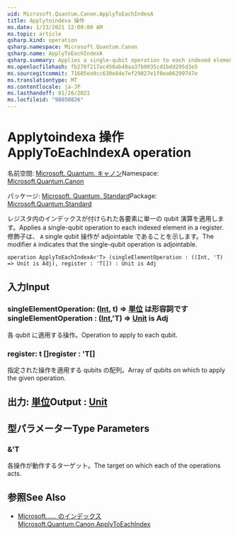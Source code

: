 ```yaml
---
uid: Microsoft.Quantum.Canon.ApplyToEachIndexA
title: Applytoindexa 操作
ms.date: 1/23/2021 12:00:00 AM
ms.topic: article
qsharp.kind: operation
qsharp.namespace: Microsoft.Quantum.Canon
qsharp.name: ApplyToEachIndexA
qsharp.summary: Applies a single-qubit operation to each indexed element in a register. The modifier `A` indicates that the single-qubit operation is adjointable.
ms.openlocfilehash: fb278f217ac450ab48aa37b0035cd1bdd295d3e5
ms.sourcegitcommit: 71605ea9cc630e84e7ef29027e1f0ea06299747e
ms.translationtype: MT
ms.contentlocale: ja-JP
ms.lasthandoff: 01/26/2021
ms.locfileid: "98850826"
---
```

# <a name="applytoeachindexa-operation"></a><span data-ttu-id="6290d-102">Applytoindexa 操作</span><span class="sxs-lookup"><span data-stu-id="6290d-102">ApplyToEachIndexA operation</span></span>

<span data-ttu-id="6290d-103">名前空間: [Microsoft. Quantum. キャノン](xref:Microsoft.Quantum.Canon)</span><span class="sxs-lookup"><span data-stu-id="6290d-103">Namespace: [Microsoft.Quantum.Canon](xref:Microsoft.Quantum.Canon)</span></span>

<span data-ttu-id="6290d-104">パッケージ: [Microsoft. Quantum. Standard](https://nuget.org/packages/Microsoft.Quantum.Standard)</span><span class="sxs-lookup"><span data-stu-id="6290d-104">Package: [Microsoft.Quantum.Standard](https://nuget.org/packages/Microsoft.Quantum.Standard)</span></span>


<span data-ttu-id="6290d-105">レジスタ内のインデックスが付けられた各要素に単一の qubit 演算を適用します。</span><span class="sxs-lookup"><span data-stu-id="6290d-105">Applies a single-qubit operation to each indexed element in a register.</span></span>
<span data-ttu-id="6290d-106">修飾子は、 `A` single qubit 操作が adjointable であることを示します。</span><span class="sxs-lookup"><span data-stu-id="6290d-106">The modifier `A` indicates that the single-qubit operation is adjointable.</span></span>

```qsharp
operation ApplyToEachIndexA<'T> (singleElementOperation : ((Int, 'T) => Unit is Adj), register : 'T[]) : Unit is Adj
```


## <a name="input"></a><span data-ttu-id="6290d-107">入力</span><span class="sxs-lookup"><span data-stu-id="6290d-107">Input</span></span>

### <a name="singleelementoperation--intt--unit--is-adj"></a><span data-ttu-id="6290d-108">singleElementOperation: ([Int](xref:microsoft.quantum.lang-ref.int), t) => [単位](xref:microsoft.quantum.lang-ref.unit)  は形容詞です</span><span class="sxs-lookup"><span data-stu-id="6290d-108">singleElementOperation : ([Int](xref:microsoft.quantum.lang-ref.int),'T) => [Unit](xref:microsoft.quantum.lang-ref.unit)  is Adj</span></span>

<span data-ttu-id="6290d-109">各 qubit に適用する操作。</span><span class="sxs-lookup"><span data-stu-id="6290d-109">Operation to apply to each qubit.</span></span>


### <a name="register--t"></a><span data-ttu-id="6290d-110">register: t []</span><span class="sxs-lookup"><span data-stu-id="6290d-110">register : 'T[]</span></span>

<span data-ttu-id="6290d-111">指定された操作を適用する qubits の配列。</span><span class="sxs-lookup"><span data-stu-id="6290d-111">Array of qubits on which to apply the given operation.</span></span>



## <a name="output--unit"></a><span data-ttu-id="6290d-112">出力: [単位](xref:microsoft.quantum.lang-ref.unit)</span><span class="sxs-lookup"><span data-stu-id="6290d-112">Output : [Unit](xref:microsoft.quantum.lang-ref.unit)</span></span>



## <a name="type-parameters"></a><span data-ttu-id="6290d-113">型パラメーター</span><span class="sxs-lookup"><span data-stu-id="6290d-113">Type Parameters</span></span>

### <a name="t"></a><span data-ttu-id="6290d-114">&</span><span class="sxs-lookup"><span data-stu-id="6290d-114">'T</span></span>

<span data-ttu-id="6290d-115">各操作が動作するターゲット。</span><span class="sxs-lookup"><span data-stu-id="6290d-115">The target on which each of the operations acts.</span></span>

## <a name="see-also"></a><span data-ttu-id="6290d-116">参照</span><span class="sxs-lookup"><span data-stu-id="6290d-116">See Also</span></span>

- [<span data-ttu-id="6290d-117">Microsoft...... のインデックス</span><span class="sxs-lookup"><span data-stu-id="6290d-117">Microsoft.Quantum.Canon.ApplyToEachIndex</span></span>](xref:Microsoft.Quantum.Canon.ApplyToEachIndex)